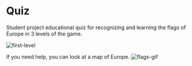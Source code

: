 # Quiz
Student project educational quiz for recognizing and learning the flags of Europe in 3 levels of the game.

![first-level](https://user-images.githubusercontent.com/16460530/153604657-1d9b96a4-df69-41fc-a77c-43077736076a.gif)


If you need help, you can look at a map of Europe.
![flags-gif](https://user-images.githubusercontent.com/16460530/153602018-75659dcf-fd8a-4064-9b63-85063ef9c7ba.gif)

